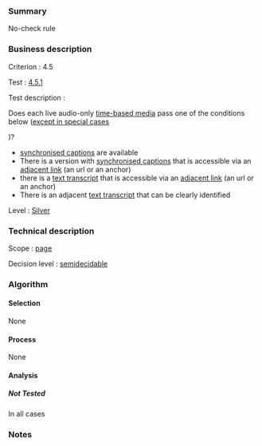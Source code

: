 ### Summary

No-check rule

### Business description

Criterion : 4.5

Test : [4.5.1](http://www.accessiweb.org/index.php/accessiweb-22-english-version.html#test-4-5-1)

Test description :

Does each live audio-only [time-based
media](http://www.braillenet.org/accessibilite/referentiel-aw21-en/glossaire.php#mMediaTemp)
pass one of the conditions below ([except in special
cases](http://www.braillenet.org/accessibilite/referentiel-aw21-en/glossaire.php#cpCrit4- "Special cases for criterion 4.5")

)?

-   [synchronised
    captions](http://www.braillenet.org/accessibilite/referentiel-aw21-en/glossaire.php#mSsTitreSynchro)
    are available
-   There is a version with [synchronised
    captions](http://www.braillenet.org/accessibilite/referentiel-aw21-en/glossaire.php#mSsTitreSynchro)
    that is accessible via an [adjacent
    link](http://www.braillenet.org/accessibilite/referentiel-aw21-en/glossaire.php#mLienAdj)
    (an url or an anchor)
-   there is a [text
    transcript](http://www.braillenet.org/accessibilite/referentiel-aw21-en/glossaire.php#mTranscriptTextuel)
    that is accessible via an [adjacent
    link](http://www.braillenet.org/accessibilite/referentiel-aw21-en/glossaire.php#mLienAdj)
    (an url or an anchor)
-   There is an adjacent [text
    transcript](http://www.braillenet.org/accessibilite/referentiel-aw21-en/glossaire.php#mTranscriptTextuel)
    that can be clearly identified

Level : [Silver](/en/category/rules-design/accessiweb-11/level/argent)

### Technical description

Scope : [page](/en/category/rules-design/accessiweb-11/scope/page)

Decision level :
[semidecidable](/en/category/rules-design/accessiweb-11/decision-level/semidecidable)

### Algorithm

#### Selection

None

#### Process

None

#### Analysis

##### Not Tested

In all cases

### Notes


